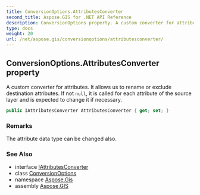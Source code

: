 ```yaml
---
title: ConversionOptions.AttributesConverter
second_title: Aspose.GIS for .NET API Reference
description: ConversionOptions property. A custom converter for attributes. It allows us to rename or exclude destination attributes. If not null it is called for each attribute of the source layer and is expected to change it if necessary.
type: docs
weight: 20
url: /net/aspose.gis/conversionoptions/attributesconverter/
---
```

## ConversionOptions.AttributesConverter property

A custom converter for attributes. It allows us to rename or exclude destination attributes. If not `null`, it is called for each attribute of the source layer and is expected to change it if necessary.

```csharp
public IAttributesConverter AttributesConverter { get; set; }
```

### Remarks

The attribute data type can be changed also.

### See Also

* interface [IAttributesConverter](../../iattributesconverter/)
* class [ConversionOptions](../)
* namespace [Aspose.Gis](../../conversionoptions/)
* assembly [Aspose.GIS](../../../)


